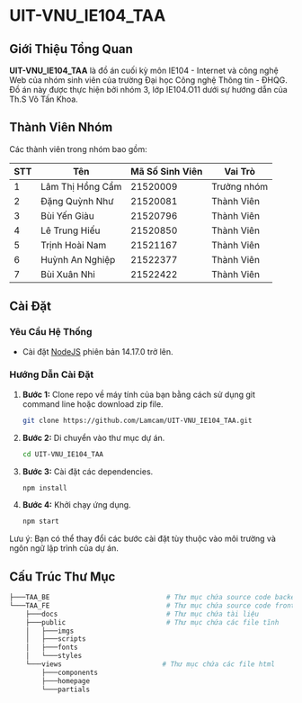 # UIT-VNU_IE104_TAA

## Giới Thiệu Tổng Quan

**UIT-VNU_IE104_TAA** là đồ án cuối kỳ môn IE104 - Internet và công nghệ Web của nhóm sinh viên của trường Đại học Công nghệ Thông tin - ĐHQG. Đồ án này được thực hiện bởi nhóm 3, lớp IE104.O11 dưới sự hướng dẫn của Th.S Võ Tấn Khoa.

## Thành Viên Nhóm

Các thành viên trong nhóm bao gồm:

| STT | Tên                    | Mã Số Sinh Viên | Vai Trò        |
|-----|------------------------|------------------|----------------|
| 1   | Lâm Thị Hồng Cẩm       | 21520009         | Trưởng nhóm    |
| 2   | Đặng Quỳnh Như        | 21520081         | Thành Viên     |
| 3   | Bùi Yến Giàu           | 21520796         | Thành Viên     |
| 4   | Lê Trung Hiếu          | 21520850         | Thành Viên     |
| 5   | Trịnh Hoài Nam         | 21521167         | Thành Viên     |
| 6   | Huỳnh An Nghiệp        | 21522377         | Thành Viên     |
| 7   | Bùi Xuân Nhi           | 21522422         | Thành Viên     |



## Cài Đặt

### Yêu Cầu Hệ Thống

- Cài đặt [NodeJS](https://nodejs.org/) phiên bản 14.17.0 trở lên.
<!-- - Sử dụng [Visual Studio Code](https://code.visualstudio.com/). -->
<!-- - Sử dụng Extension [Live Server](https://marketplace.visualstudio.com/items?itemName=ritwickdey.LiveServer) để chạy ứng dụng. -->

### Hướng Dẫn Cài Đặt

1. **Bước 1:** Clone repo về máy tính của bạn bằng cách sử dụng git command line hoặc download zip file.

    ```bash
    git clone https://github.com/Lamcam/UIT-VNU_IE104_TAA.git
    ```

2. **Bước 2:** Di chuyển vào thư mục dự án.

    ```bash
    cd UIT-VNU_IE104_TAA
    ```

3. **Bước 3:** Cài đặt các dependencies.

    ```bash
    npm install
    ```

4. **Bước 4:** Khởi chạy ứng dụng.

    ```bash
    npm start
    ```

Lưu ý: Bạn có thể thay đổi các bước cài đặt tùy thuộc vào môi trường và ngôn ngữ lập trình của dự án.

## Cấu Trúc Thư Mục

```bash
├───TAA_BE                             # Thư mục chứa source code backend
└───TAA_FE                             # Thư mục chứa source code frontend
    ├───docs                           # Thư mục chứa tài liệu
    ├───public                         # Thư mục chứa các file tĩnh
    │   ├───imgs
    │   ├───scripts
    │   ├───fonts
    │   └───styles
    └───views                         # Thư mục chứa các file html
        ├───components
        ├───homepage
        └───partials
```
